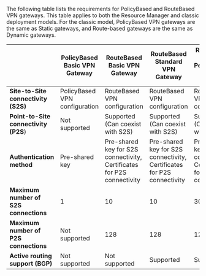 The following table lists the requirements for PolicyBased and RouteBased VPN gateways. This table applies to both the Resource Manager and classic deployment models. For the classic model, PolicyBased VPN gateways are the same as Static gateways, and Route-based gateways are the same as Dynamic gateways.


|   | **PolicyBased Basic VPN Gateway** | **RouteBased Basic VPN Gateway** | **RouteBased Standard VPN Gateway**   | **RouteBased High Performance VPN Gateway** |
|---|---------------------------------------|---------------------------------------|----------------------------|----------------------------------|
|    **Site-to-Site connectivity   (S2S)**  | PolicyBased VPN configuration        | RouteBased VPN configuration  | RouteBased VPN configuration     | RouteBased VPN configuration    |
| **Point-to-Site connectivity (P2S**)      | Not supported   | Supported (Can coexist with S2S)  | Supported (Can coexist with S2S)  | Supported (Can coexist with S2S) |
| **Authentication method**                 |    Pre-shared key  | Pre-shared key for S2S connectivity, Certificates for P2S connectivity | Pre-shared key for S2S connectivity, Certificates for P2S connectivity | Pre-shared key for S2S connectivity, Certificates for P2S connectivity |
| **Maximum number of S2S connections**       | 1                              | 10                                                                    | 10                                | 30                               |
| **Maximum number of P2S connections**       | Not supported                  | 128                                                                   | 128                               | 128                              |
|**Active routing support (BGP)**           | Not supported                  | Not supported                                                         | Supported                     | Supported                   |
 
